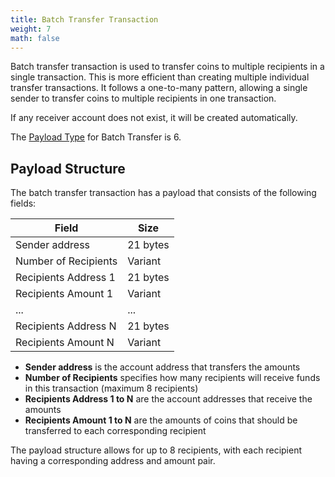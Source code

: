```yaml
---
title: Batch Transfer Transaction
weight: 7
math: false
---
```


Batch transfer transaction is used to transfer coins to multiple recipients in a single transaction.
This is more efficient than creating multiple individual transfer transactions.
It follows a one-to-many pattern, allowing a single sender to transfer coins to multiple recipients in one transaction.

If any receiver account does not exist, it will be created automatically.

The [Payload Type](/protocol/transaction/format/#payload-type) for Batch Transfer is 6.

## Payload Structure

The batch transfer transaction has a payload that consists of the following fields:

| Field                | Size     |
| -------------------- | -------- |
| Sender address       | 21 bytes |
| Number of Recipients | Variant  |
| Recipients Address 1 | 21 bytes |
| Recipients Amount 1  | Variant  |
| ...                  | ...      |
| Recipients Address N | 21 bytes |
| Recipients Amount N  | Variant  |

- **Sender address** is the account address that transfers the amounts
- **Number of Recipients** specifies how many recipients will receive funds in this transaction (maximum 8 recipients)
- **Recipients Address 1 to N** are the account addresses that receive the amounts
- **Recipients Amount 1 to N** are the amounts of coins that should be transferred to each corresponding recipient

The payload structure allows for up to 8 recipients, with each recipient having a corresponding address and amount pair.
